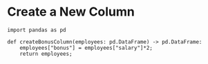# Create a New Column

```
import pandas as pd

def createBonusColumn(employees: pd.DataFrame) -> pd.DataFrame:
    employees["bonus"] = employees["salary"]*2;
    return employees;
```
